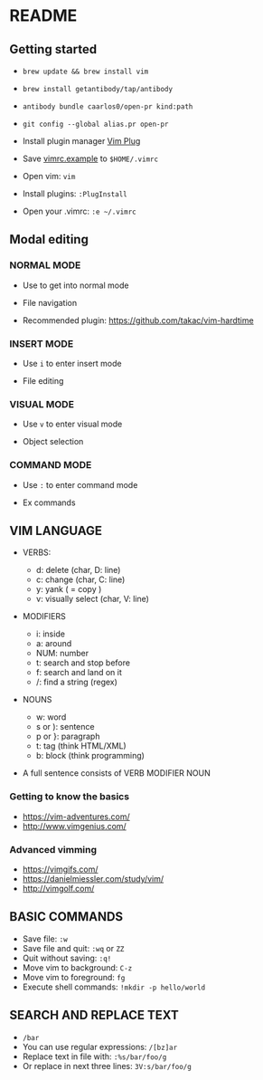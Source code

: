 # README

## Getting started

- `brew update && brew install vim`
- `brew install getantibody/tap/antibody`
- `antibody bundle caarlos0/open-pr kind:path`
- `git config --global alias.pr open-pr`
- Install plugin manager [Vim Plug](https://github.com/junegunn/vim-plug)

- Save [vimrc.example](./vimrc.example) to `$HOME/.vimrc`

- Open vim: `vim`

- Install plugins: `:PlugInstall`

- Open your .vimrc: `:e ~/.vimrc`

## Modal editing

### NORMAL MODE

- Use <ESC> to get into normal mode

- File navigation

- Recommended plugin: https://github.com/takac/vim-hardtime

### INSERT MODE

- Use `i` to enter insert mode

- File editing

### VISUAL MODE

- Use `v` to enter visual mode

- Object selection

### COMMAND MODE

- Use `:` to enter command mode

- Ex commands

## VIM LANGUAGE

- VERBS:
    - d: delete (char, D: line)
    - c: change (char, C: line)
    - y: yank ( = copy )
    - v: visually select (char, V: line)

- MODIFIERS
    - i: inside
    - a: around
    - NUM: number
    - t: search and stop before
    - f: search and land on it
    - /: find a string (regex)

- NOUNS
    - w: word
    - s or ): sentence
    - p or }: paragraph
    - t: tag (think HTML/XML)
    - b: block (think programming)

- A full sentence consists of VERB MODIFIER NOUN

### Getting to know the basics
- https://vim-adventures.com/
- http://www.vimgenius.com/

### Advanced vimming
- https://vimgifs.com/
- https://danielmiessler.com/study/vim/
- http://vimgolf.com/

## BASIC COMMANDS

- Save file: `:w`
- Save file and quit: `:wq` or `ZZ`
- Quit without saving: `:q!`
- Move vim to background: `C-z`
- Move vim to foreground: `fg`
- Execute shell commands: `!mkdir -p hello/world`

## SEARCH AND REPLACE TEXT

- `/bar`
- You can use regular expressions: `/[bz]ar`
- Replace text in file with: `:%s/bar/foo/g`
- Or replace in next three lines: `3V:s/bar/foo/g`
